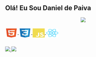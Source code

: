 ## Olá! Eu Sou Daniel de Paiva

<div align="center">
  <a href="https://github.com/daniel-depaiva">
  <img height="180em" src="https://github-readme-stats.vercel.app/api?username=daniel-depaiva&show_icons=true&theme=dracula&include_all_commits=true&count_private=true"/>

</div>
<div style="display: inline_block"><br>
  
  <img align="center" alt="HTML" height="30" width="40" src="https://raw.githubusercontent.com/devicons/devicon/master/icons/html5/html5-original.svg">
  <img align="center" alt="CSS" height="30" width="40" src="https://raw.githubusercontent.com/devicons/devicon/master/icons/css3/css3-original.svg">
  <img align="center" alt="Js" height="30" width="40" src="https://raw.githubusercontent.com/devicons/devicon/master/icons/javascript/javascript-plain.svg">
  <img align="center"alt="React" height="30" width="40" src="https://raw.githubusercontent.com/devicons/devicon/master/icons/react/react-original.svg">
</div>
  
 ##
  
<div>
  
  <a href = "mailto:danieldepaivarodrigues@gmail.com"><img src="https://img.shields.io/badge/-Gmail-%23333?style=for-the-badge&logo=gmail&logoColor=white"      target="_blank">
  </a>
  <a href="https://www.linkedin.com/in/daniel-p-rodrigues/" target="_blank"><img src="https://img.shields.io/badge/-LinkedIn-%230077B5?style=for-the-            badge&logo=linkedin&logoColor=white" target="_blank">
  </a>
</div>
